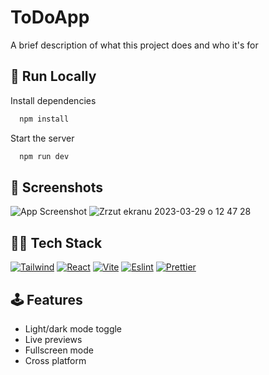 
# ToDoApp

A brief description of what this project does and who it's for


## 🚀 Run Locally


Install dependencies

```bash
  npm install
```

Start the server

```bash
  npm run dev
```


## 📸 Screenshots

![App Screenshot](https://via.placeholder.com/468x300?text=App+Screenshot+Here)
![Zrzut ekranu 2023-03-29 o 12 47 28](https://user-images.githubusercontent.com/57302276/228513358-7b7b487a-98ee-47e2-b61c-eba753b82fda.png)


## 👨‍💻 Tech Stack

[![Tailwind](https://img.shields.io/badge/Tailwind_CSS-38B2AC?style=for-the-badge&logo=tailwind-css&logoColor=white
)](https://choosealicense.com/licenses/mit/)
[![React](https://img.shields.io/badge/React-20232A?style=for-the-badge&logo=react&logoColor=61DAFB)](https://opensource.org/licenses/)
[![Vite](https://img.shields.io/badge/Vite-B73BFE?style=for-the-badge&logo=vite&logoColor=FFD62E)](http://www.gnu.org/licenses/agpl-3.0)
[![Eslint](https://img.shields.io/badge/eslint-3A33D1?style=for-the-badge&logo=eslint&logoColor=white)](http://www.gnu.org/licenses/agpl-3.0)
[![Prettier](https://img.shields.io/badge/prettier-1A2C34?style=for-the-badge&logo=prettier&logoColor=F7BA3E)](http://www.gnu.org/licenses/agpl-3.0)


## 🕹️ Features

- Light/dark mode toggle
- Live previews
- Fullscreen mode
- Cross platform

